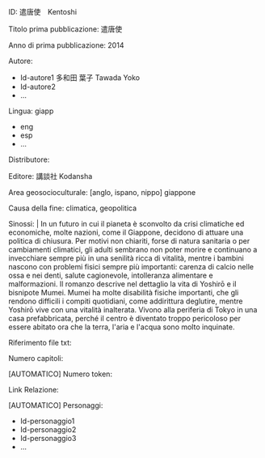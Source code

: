ID: 遣唐使　Kentoshi

Titolo prima pubblicazione: 遣唐使

Anno di prima pubblicazione: 2014

Autore:
  - Id-autore1 多和田 葉子 Tawada Yoko
  - Id-autore2
  - ...

Lingua: giapp
  - eng
  - esp
  - ...

Distributore:

Editore: 講談社 Kodansha

Area geosocioculturale: [anglo, ispano, nippo] giappone

Causa della fine: climatica, geopolitica

Sinossi: |
  In un futuro in cui il pianeta è sconvolto da crisi climatiche ed economiche, molte nazioni, come il Giappone, decidono di attuare una politica di chiusura. Per motivi non chiariti, forse di natura sanitaria o per cambiamenti climatici, gli adulti sembrano non poter morire e continuano a invecchiare sempre più in una senilità ricca di vitalità, mentre i bambini nascono con problemi fisici sempre più importanti: carenza di calcio nelle ossa e nei denti, salute cagionevole, intolleranza alimentare e malformazioni.
  Il romanzo descrive nel dettaglio la vita di Yoshirō e il bisnipote Mumei. Mumei ha molte disabilità fisiche importanti, che gli rendono difficili i compiti quotidiani, come addirittura deglutire, mentre Yoshirō vive con una vitalità inalterata. Vivono alla periferia di Tokyo in una casa prefabbricata, perché il centro è diventato troppo pericoloso per essere abitato ora che la terra, l'aria e l'acqua sono molto inquinate.


Riferimento file txt:

Numero capitoli:

[AUTOMATICO] Numero token:

Link Relazione:

[AUTOMATICO] Personaggi:
  - Id-personaggio1
  - Id-personaggio2
  - Id-personaggio3
  - ...
